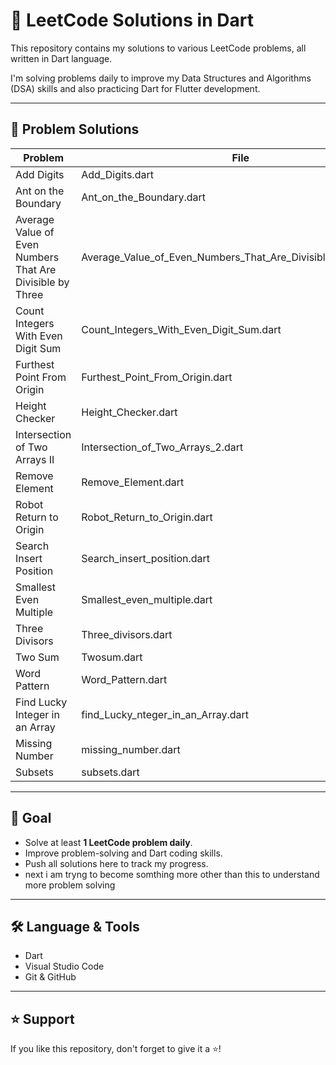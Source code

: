 # 📝 LeetCode Solutions in Dart

This repository contains my solutions to various LeetCode problems, all written in Dart language. 

I'm solving problems daily to improve my Data Structures and Algorithms (DSA) skills and also practicing Dart for Flutter development.

---

## 📂 Problem Solutions

| Problem | File | 
|---------|------|
| Add Digits | Add_Digits.dart |
| Ant on the Boundary | Ant_on_the_Boundary.dart |
| Average Value of Even Numbers That Are Divisible by Three | Average_Value_of_Even_Numbers_That_Are_Divisible_by_Three.dart |
| Count Integers With Even Digit Sum | Count_Integers_With_Even_Digit_Sum.dart |
| Furthest Point From Origin | Furthest_Point_From_Origin.dart |
| Height Checker | Height_Checker.dart |
| Intersection of Two Arrays II | Intersection_of_Two_Arrays_2.dart |
| Remove Element | Remove_Element.dart |
| Robot Return to Origin | Robot_Return_to_Origin.dart |
| Search Insert Position | Search_insert_position.dart |
| Smallest Even Multiple | Smallest_even_multiple.dart |
| Three Divisors | Three_divisors.dart |
| Two Sum | Twosum.dart |
| Word Pattern | Word_Pattern.dart |
| Find Lucky Integer in an Array | find_Lucky_nteger_in_an_Array.dart |
| Missing Number | missing_number.dart |
| Subsets | subsets.dart |

---

## 🚀 Goal
- Solve at least **1 LeetCode problem daily**.
- Improve problem-solving and Dart coding skills.
- Push all solutions here to track my progress.
- next i am tryng to become somthing more other than this to understand more problem solving


---

## 🛠️ Language & Tools
- Dart
- Visual Studio Code
- Git & GitHub

---

## ⭐ Support
If you like this repository, don't forget to give it a ⭐️!
